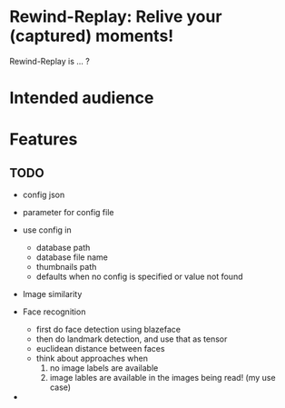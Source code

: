 # Rewind-Replay: Relive your (captured) moments!

Rewind-Replay is ... ?

# Intended audience



# Features


## TODO

- config json
- parameter for config file
- use config in
    - database path
    - database file name
    - thumbnails path
    - defaults when no config is specified or value not found

- Image similarity

- Face recognition
    * first do face detection using blazeface
    * then do landmark detection, and use that as tensor
    * euclidean distance between faces
    * think about approaches when 
        1) no image labels are available
        2) image lables are available in the images being read! (my use case)

- 